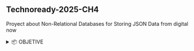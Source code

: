## Technoready-2025-CH4
Proyect about Non-Relational Databases for Storing JSON Data from digital now

<details>
  <summary>📦 OBJETIVE</summary>

The project consists of transforming a restaurant directory platform to offer users a personalized and dynamic experience. To achieve this, non-relational databases—specifically MongoDB—will be used to store data in JSON format. Additionally, a RESTful API will be developed using Express.js to enable interaction with this data.

<details>
  <summary>📦 SPRINT 1</summary>
    
This sprint focuses on setting up the MongoDB database for the Tattler Restaurant Directory, designed to offer personalized and dynamic restaurant experiences.
The goal is to store restaurant data in a non-relational structure (JSON) and prepare it for later interaction through a RESTful API with Express.js.

## Installation & Usage
    
Install MongoDB and Compass
Download and install MongoDB Community Server
Make sure to include MongoDB Database Tools (required for mongoimport).
    
    Create the Database
Open MongoDB Compass
Connect to mongodb://localhost:27017
Create a database named restaurants
Create a collection named restaurants

    MongoDB Configuration

Database name: restaurants
Collection: restaurants
Data format: JSON documents and csv

Import tool: mongoimport (from MongoDB Database Tools)

Command used to import in mongodb:
```
"/c/Program Files/MongoDB/Tools/100/bin/mongoimport.exe" \
  --db=tattler \
  --collection=restaurants \
  --file "/c/Users/NITRO 5/Documents/3-Techno ready/CH 4/CH4techno/Backups/Restaurantes.Restaurantes.json" \
  --jsonArray
```

<details>
  <summary>📦 SPRINT 2</summary>
Develop a RESTful API using Express.js and MongoDB, conducting tests in Postman or Insomnia (in this case postman) to verify the proper functioning of the API, and upload it to the GitHub repository.

## Archives to install

NODLE.Js
EXPRES.Js
POSTMAN

## NEW STRUCTURE

```
src/
  app.js
  server.js
  seed.js
  config/
    db.js
  controllers/
    restaurants.controller.js
  models/
    Restaurant.js
  routes/
    restaurants.routes.js
restaurants.json   ## BACKUP
.env  
```

## HOW USE

Open MonogDB compass and connect the api server
Open inteligi whit the progrm
Open gitbash and run the server whit 
````
npm run dev
````
Open Postman and use the next for the edits and searchs
````
for get    http://localhost:3000/api/restaurants
for post   http://localhost:3000/api/restaurants
for PUT and DELETE   http://localhost:3000/api/restaurants/ID FORM THE ARCHIVE YOU WANT
````


